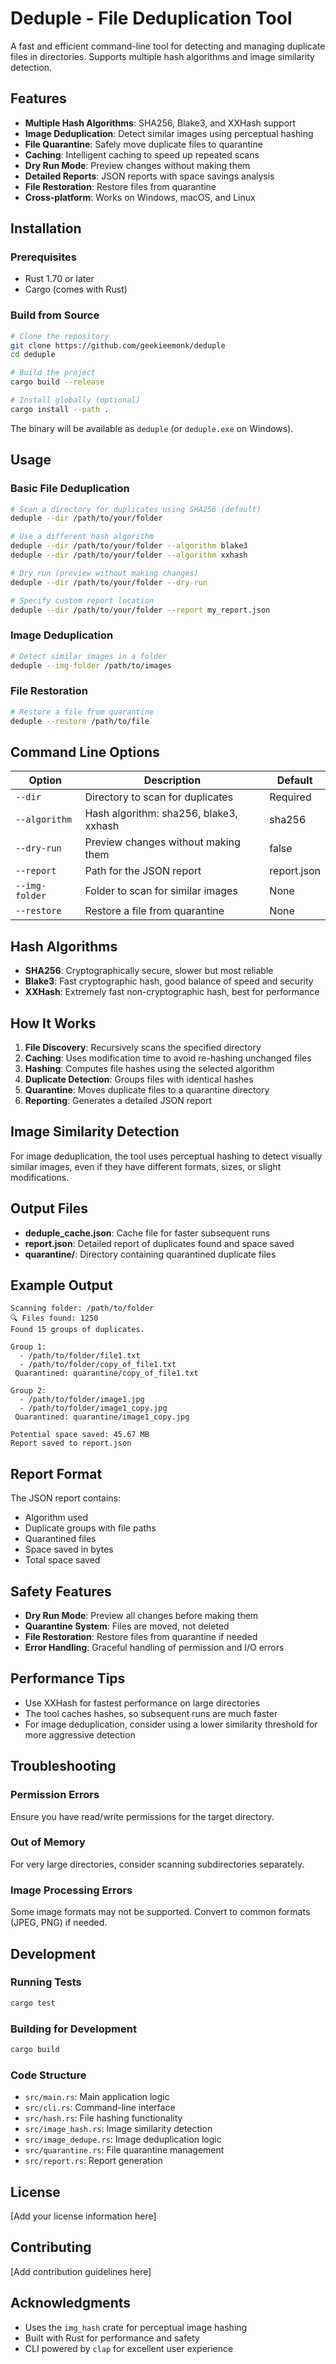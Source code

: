 # Deduple - File Deduplication Tool

A fast and efficient command-line tool for detecting and managing duplicate files in directories. Supports multiple hash algorithms and image similarity detection.

## Features

- **Multiple Hash Algorithms**: SHA256, Blake3, and XXHash support
- **Image Deduplication**: Detect similar images using perceptual hashing
- **File Quarantine**: Safely move duplicate files to quarantine
- **Caching**: Intelligent caching to speed up repeated scans
- **Dry Run Mode**: Preview changes without making them
- **Detailed Reports**: JSON reports with space savings analysis
- **File Restoration**: Restore files from quarantine
- **Cross-platform**: Works on Windows, macOS, and Linux

## Installation

### Prerequisites

- Rust 1.70 or later
- Cargo (comes with Rust)

### Build from Source

```bash
# Clone the repository
git clone https://github.com/geekieemonk/deduple
cd deduple

# Build the project
cargo build --release

# Install globally (optional)
cargo install --path .
```

The binary will be available as `deduple` (or `deduple.exe` on Windows).

## Usage

### Basic File Deduplication

```bash
# Scan a directory for duplicates using SHA256 (default)
deduple --dir /path/to/your/folder

# Use a different hash algorithm
deduple --dir /path/to/your/folder --algorithm blake3
deduple --dir /path/to/your/folder --algorithm xxhash

# Dry run (preview without making changes)
deduple --dir /path/to/your/folder --dry-run

# Specify custom report location
deduple --dir /path/to/your/folder --report my_report.json
```

### Image Deduplication

```bash
# Detect similar images in a folder
deduple --img-folder /path/to/images
```

### File Restoration

```bash
# Restore a file from quarantine
deduple --restore /path/to/file
```

## Command Line Options

| Option | Description | Default |
|--------|-------------|---------|
| `--dir` | Directory to scan for duplicates | Required |
| `--algorithm` | Hash algorithm: sha256, blake3, xxhash | sha256 |
| `--dry-run` | Preview changes without making them | false |
| `--report` | Path for the JSON report | report.json |
| `--img-folder` | Folder to scan for similar images | None |
| `--restore` | Restore a file from quarantine | None |

## Hash Algorithms

- **SHA256**: Cryptographically secure, slower but most reliable
- **Blake3**: Fast cryptographic hash, good balance of speed and security
- **XXHash**: Extremely fast non-cryptographic hash, best for performance

## How It Works

1. **File Discovery**: Recursively scans the specified directory
2. **Caching**: Uses modification time to avoid re-hashing unchanged files
3. **Hashing**: Computes file hashes using the selected algorithm
4. **Duplicate Detection**: Groups files with identical hashes
5. **Quarantine**: Moves duplicate files to a quarantine directory
6. **Reporting**: Generates a detailed JSON report

## Image Similarity Detection

For image deduplication, the tool uses perceptual hashing to detect visually similar images, even if they have different formats, sizes, or slight modifications.

## Output Files

- **deduple_cache.json**: Cache file for faster subsequent runs
- **report.json**: Detailed report of duplicates found and space saved
- **quarantine/**: Directory containing quarantined duplicate files

## Example Output

```
Scanning folder: /path/to/folder
🔍 Files found: 1250
Found 15 groups of duplicates.

Group 1:
  - /path/to/folder/file1.txt
  - /path/to/folder/copy_of_file1.txt
 Quarantined: quarantine/copy_of_file1.txt

Group 2:
  - /path/to/folder/image1.jpg
  - /path/to/folder/image1_copy.jpg
 Quarantined: quarantine/image1_copy.jpg

Potential space saved: 45.67 MB
Report saved to report.json
```

## Report Format

The JSON report contains:
- Algorithm used
- Duplicate groups with file paths
- Quarantined files
- Space saved in bytes
- Total space saved

## Safety Features

- **Dry Run Mode**: Preview all changes before making them
- **Quarantine System**: Files are moved, not deleted
- **File Restoration**: Restore files from quarantine if needed
- **Error Handling**: Graceful handling of permission and I/O errors

## Performance Tips

- Use XXHash for fastest performance on large directories
- The tool caches hashes, so subsequent runs are much faster
- For image deduplication, consider using a lower similarity threshold for more aggressive detection

## Troubleshooting

### Permission Errors
Ensure you have read/write permissions for the target directory.

### Out of Memory
For very large directories, consider scanning subdirectories separately.

### Image Processing Errors
Some image formats may not be supported. Convert to common formats (JPEG, PNG) if needed.

## Development

### Running Tests

```bash
cargo test
```

### Building for Development

```bash
cargo build
```

### Code Structure

- `src/main.rs`: Main application logic
- `src/cli.rs`: Command-line interface
- `src/hash.rs`: File hashing functionality
- `src/image_hash.rs`: Image similarity detection
- `src/image_dedupe.rs`: Image deduplication logic
- `src/quarantine.rs`: File quarantine management
- `src/report.rs`: Report generation

## License

[Add your license information here]

## Contributing

[Add contribution guidelines here]

## Acknowledgments

- Uses the `img_hash` crate for perceptual image hashing
- Built with Rust for performance and safety
- CLI powered by `clap` for excellent user experience 
